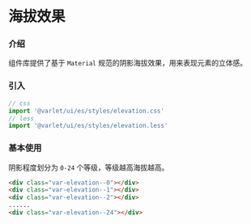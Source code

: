 # 海拔效果

### 介绍
组件库提供了基于 `Material` 规范的阴影海拔效果，用来表现元素的立体感。

### 引入

```js
// css
import '@varlet/ui/es/styles/elevation.css'
// less
import '@varlet/ui/es/styles/elevation.less'
```

### 基本使用
阴影程度划分为 `0-24` 个等级，等级越高海拔越高。

```html
<div class="var-elevation--0"></div>
<div class="var-elevation--1"></div>
<div class="var-elevation--2"></div>
......
<div class="var-elevation--24"></div>
```
